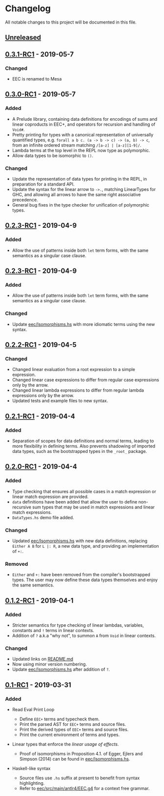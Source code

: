 # Changelog
All notable changes to this project will be documented in this file.

## [Unreleased]

## [0.3.1-RC1] - 2019-05-7
### Changed
- EEC is renamed to Mesa

## [0.3.0-RC1] - 2019-05-7
### Added
- A Prelude library, containing data definitions for encodings of sums and
  linear coproducts in EEC+, and operators for recursion and handling of `Void#`.
- Pretty printing for types with a canonical representation of universally
  quantified types, e.g. `forall a b c. (a -> b -> c) -> (a, b) -> c`, from
  an infinite ordered stream matching `/[a-z] | [a-z][1-9]/`.
- Lambda terms at the top level in the REPL now type as polymorphic.
- Allow data types to be isomorphic to `()`.
### Changed
- Update the representation of data types for printing in the REPL, in
  preparation for a standard API.
- Update the syntax for the linear arrow to `->.`, matching LinearTypes for
  GHC, and allowing all arrows to have the same right associative precedence.
- General bug fixes in the type checker for unification of polymorphic types.

## [0.2.3-RC1] - 2019-04-9
### Added
- Allow the use of patterns inside both `let` term forms, with the same
  semantics as a singular case clause.

## [0.2.3-RC1] - 2019-04-9
### Added
- Allow the use of patterns inside both `let` term forms, with the same
  semantics as a singular case clause.

### Changed
- Update [eec/Isomorphisms.hs](eec/Isomorphisms.hs) with more idiomatic terms
  using the new syntax.

## [0.2.2-RC1] - 2019-04-5
### Changed
- Changed linear evaluation from a root expression to a simple expression.
- Changed linear case expressions to differ from regular case expressions only
  by the arrow.
- Changed linear lambda expressions to differ from regular lambda expressions
  only by the arrow.
- Updated tests and example files to new syntax.

## [0.2.1-RC1] - 2019-04-4
### Added
- Separation of scopes for data definitions and normal terms, leading to more
  flexibility in defining terms. Also prevents shadowing of imported data types,
  such as the bootstrapped types in the `_root_` package.

## [0.2.0-RC1] - 2019-04-4
### Added
- Type checking that ensures all possible cases in a match expression or
  linear match expression are provided.
- `data` definitions have been added that allow the user to define non-recursive
  sum types that may be used in match expressions and linear match expressions.
- `DataTypes.hs` demo file added.

### Changed
- Updated [eec/Isomorphisms.hs](eec/Isomorphisms.hs) with new data definitions,
  replacing `Either A B` for `L |: R`, a new data type, and providing an
  implementation of `+:`.

### Removed
- `Either` and `+:` have been removed from the compiler's bootstrapped types.
  The user may now define these data types themselves and enjoy the same
  semantics.

## [0.1.2-RC1] - 2019-04-1
### Added
- Stricter semantics for type checking of linear lambdas, variables,
  constants and `!` terms in linear contexts.
- Addition of `?` a.k.a "why not", to summon `A` from `Void` in linear contexts.

### Changed
- Updated links on [README.md](README.md)
- Now using minor version numbering.
- Update [eec/Isomorphisms.hs](eec/Isomorphisms.hs) after addition of `?`.

## [0.1-RC1] - 2019-03-31
### Added
* Read Eval Print Loop
  - Define `EEC+` terms and typecheck them.
  - Print the parsed AST for `EEC+` terms and source files.
  - Print the derived types of `EEC+` terms and source files.
  - Print the current environment of terms and types.

* Linear types that enforce the *linear usage of effects*.
  - Proof of isomorphisms in Proposition 4.1. of
    Egger, Ejlers and Simpson (2014) can be found in
    [eec/Isomorphisms.hs](eec/Isomorphisms.hs).

* Haskell-like syntax
  - Source files use `.hs` suffix at present to benefit from syntax highlighting.
  - Refer to [eec/src/main/antlr4/EEC.g4](eec/src/main/antlr4/EEC.g4) for a context free grammar.

[Unreleased]: https://github.com/bishabosha/EEC/compare/0.3.1-RC1...develop
[0.3.1-RC1]: https://github.com/bishabosha/EEC/releases/tag/0.3.1-RC1
[0.3.0-RC1]: https://github.com/bishabosha/EEC/releases/tag/0.3.0-RC1
[0.2.3-RC1]: https://github.com/bishabosha/EEC/releases/tag/0.2.3-RC1
[0.2.2-RC1]: https://github.com/bishabosha/EEC/releases/tag/0.2.2-RC1
[0.2.1-RC1]: https://github.com/bishabosha/EEC/releases/tag/0.2.1-RC1
[0.2.0-RC1]: https://github.com/bishabosha/EEC/releases/tag/0.2.0-RC1
[0.1.2-RC1]: https://github.com/bishabosha/EEC/releases/tag/0.1.2-RC1
[0.1-RC1]: https://github.com/bishabosha/EEC/releases/tag/0.1-RC1